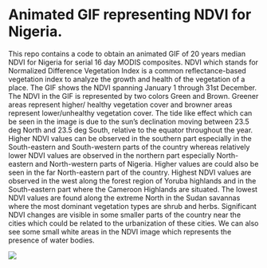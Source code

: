 # Animated GIF representing NDVI for Nigeria.

This repo contains a code to obtain an animated GIF of 20 years median NDVI for Nigeria for serial 16 day MODIS composites. NDVI which stands for Normalized Difference Vegetation Index is a common reflectance-based vegetation index to analyze the growth and health of the vegetation of a place. The GIF shows the NDVI spanning January 1 through 31st December. The NDVI in the GIF is represented by two colors Green and Brown. Greener areas represent higher/ healthy vegetation cover and browner areas represent lower/unhealthy vegetation cover. The tide like effect which can be seen in the image is due to the sun’s declination moving between 23.5 deg North and 23.5 deg South, relative to the equator throughout the year. 
Higher NDVI values can be observed in the southern part especially in the South-eastern and South-western parts of the country whereas relatively lower NDVI values are observed in the northern part especially North-eastern and North-western parts of Nigeria. Higher values are could also be seen in the far North-eastern part of the country. Highest NDVI values are observed in the west along the forest region of Yoruba highlands and in the South-eastern part where the Cameroon Highlands are situated. The lowest NDVI values are found along the extreme North in the Sudan savannas where the most dominant vegetation types are shrub and herbs. Significant NDVI changes are visible in some smaller parts of the country near the cities which could be related to the urbanization of these cities. We can also see some small white areas in the NDVI image which represents the presence of water bodies. 

<img src = "NigeriaGIF">
